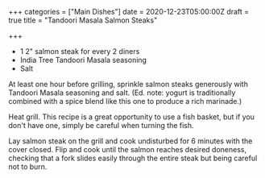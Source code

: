 +++
categories = ["Main Dishes"]
date = 2020-12-23T05:00:00Z
draft = true
title = "Tandoori Masala Salmon Steaks"

+++
* 1 2" salmon steak for every 2 diners 
* India Tree Tandoori Masala seasoning 
* Salt

At least one hour before grilling, sprinkle salmon steaks generously with Tandoori Masala seasoning and salt. (Ed. note: yogurt is traditionally combined with a spice blend like this one to produce a rich marinade.) 

Heat grill. This recipe is a great opportunity to use a fish basket, but if you don't have one, simply be careful when turning the fish. 

Lay salmon steak on the grill and cook undisturbed for 6 minutes with the cover closed. Flip and cook until the salmon reaches desired doneness, checking that a fork slides easily through the entire steak but being careful not to burn.